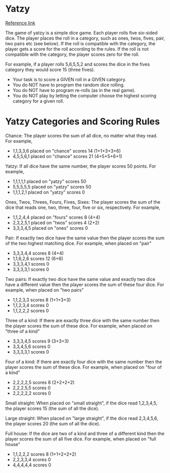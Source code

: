 # Yatzy

[Reference link](https://sammancoaching.org/kata_descriptions/yatzy.html)

The game of yatzy is a simple dice game. Each player rolls five six-sided dice. The player places the roll in a category, such as ones, twos, fives, pair, two pairs etc (see below). If the roll is compatible with the category, the player gets a score for the roll according to the rules. If the roll is not compatible with the category, the player scores zero for the roll.

For example, if a player rolls 5,6,5,5,2 and scores the dice in the fives category they would score 15 (three fives).

- Your task is to score a GIVEN roll in a GIVEN category.
- You do NOT have to program the random dice rolling.
- You do NOT have to program re-rolls (as in the real game).
- You do NOT play by letting the computer choose the highest scoring category for a given roll.


Yatzy Categories and Scoring Rules
==================================

Chance:
The player scores the sum of all dice, no matter what they read.
For example,
- 1,1,3,3,6 placed on "chance" scores 14 (1+1+3+3+6)
- 4,5,5,6,1 placed on "chance" scores 21 (4+5+5+6+1)

Yatzy:
If all dice have the same number, the player scores 50 points.
For example,
- 1,1,1,1,1 placed on "yatzy" scores 50
- 5,5,5,5,5 placed on "yatzy" scores 50
- 1,1,1,2,1 placed on "yatzy" scores 0

Ones, Twos, Threes, Fours, Fives, Sixes:
The player scores the sum of the dice that reads one, two, three, four, five or six, respectively.
For example,
- 1,1,2,4,4 placed on "fours" scores 8 (4+4)
- 2,3,2,5,1 placed on "twos" scores 4  (2+2)
- 3,3,3,4,5 placed on "ones" scores 0

Pair:
If exactly two dice have the same value then the player scores the sum of the two highest matching dice.
For example, when placed on "pair"
- 3,3,3,4,4 scores 8 (4+4)
- 1,1,6,2,6 scores 12 (6+6)
- 3,3,3,4,1 scores 0
- 3,3,3,3,1 scores 0

Two pairs:
If exactly two dice have the same value and exactly two dice have a different value then the player scores the sum of these four dice.
For example, when placed on "two pairs"
- 1,1,2,3,3 scores 8 (1+1+3+3)
- 1,1,2,3,4 scores 0
- 1,1,2,2,2 scores 0

Three of a kind:
If there are exactly three dice with the same number then the player scores the sum of these dice.
For example, when placed on "three of a kind"
- 3,3,3,4,5 scores 9 (3+3+3)
- 3,3,4,5,6 scores 0
- 3,3,3,3,1 scores 0

Four of a kind:
If there are exactly four dice with the same number then the player scores the sum of these dice.
For example, when placed on "four of a kind"
- 2,2,2,2,5 scores 8 (2+2+2+2)
- 2,2,2,5,5 scores 0
- 2,2,2,2,2 scores 0

Small straight:
When placed on "small straight", if the dice read
1,2,3,4,5, the player scores 15 (the sum of all the dice).

Large straight:
When placed on "large straight", if the dice read
2,3,4,5,6, the player scores 20 (the sum of all the dice).

Full house:
If the dice are two of a kind and three of a different kind then the player scores the sum of all five dice.
For example, when placed on "full house"
- 1,1,2,2,2 scores 8 (1+1+2+2+2)
- 2,2,3,3,4 scores 0
- 4,4,4,4,4 scores 0